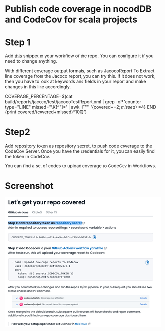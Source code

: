 # Publish code coverage in nocodDB and CodeCov for scala projects

# Step 1
Add [this](https://github.com/atacama-blooms-gmbh-co-kg/codecoverage-nocodb-publish-action/blob/e6f3c4685ab4fabb240bf843e7ba843252570a9c/NocoDB-CodeCov.yml) snippet to your workflow of the repo. You can configure it if you need to change anything. 

With different coverage output formats, such as JacocoReport
To Extract line coverage from the Jacoco report, you can try this. If it does not work, then you have to look at keywords and fields in your report and make changes in this line accordingly.

COVERAGE_PERCENTAGE=$(cat build/reports/jacoco/test/jacocoTestReport.xml | grep -oP 'counter type="LINE" missed="\K[^"]*' | awk -F'"' '{covered+=$2; missed+=$4} END {print covered/(covered+missed)*100}')

# Step2 

Add repository token as repository secret, to push code coverage to the CodeCov Server. Once you have the credentials for it, you can easily find the token in CodeCov.

You can find a set of codes to upload coverage to CodeCov in Workflows.

# Screenshot
![image](https://github.com/atacama-blooms-gmbh-co-kg/codecoverage-nocodb-publish-action/blob/0a31fdbd81d923f845ef6608ef9740c95fbd5e86/CodeCov.png)
